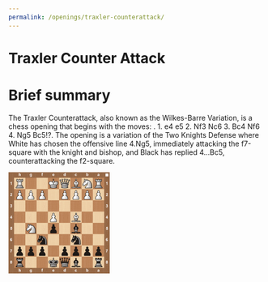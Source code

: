 ```yaml
---
permalink: /openings/traxler-counterattack/
---
```

Traxler Counter Attack
======================

# Brief summary


The Traxler Counterattack, also known as the Wilkes-Barre Variation, is a chess opening that begins with the moves: . 1. e4 e5 2. Nf3 Nc6 3. Bc4 Nf6 4. Ng5 Bc5!?. The opening is a variation of the Two Knights Defense where White has chosen the offensive line 4.Ng5, immediately attacking the f7-square with the knight and bishop, and Black has replied 4...Bc5, counterattacking the f2-square.

<img src="/img/Traxler Counter Attack.png" width="200"/>
